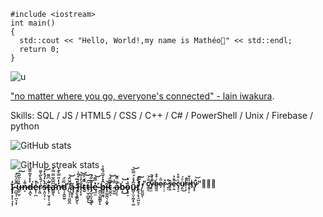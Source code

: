 ```
#include <iostream>
int main()
{
  std::cout << "Hello, World!,my name is Mathéo👋" << std::endl;
  return 0;
}
```
![u](https://i.imgur.com/0IQJ4CJ.gif)

["no matter where you go, everyone's connected" - lain iwakura](https://www.youtube.com/watch?v=VfM6HMXTNCs/).

Skills: SQL / JS / HTML5 / CSS / C++ / C# / PowerShell / Unix / Firebase / python

 
![GitHub stats](https://github-readme-stats.vercel.app/api?username=goldenoreosandwich&show_icons=true)  

![GitHub streak stats](https://streak-stats.demolab.com/?user=goldenoreosandwich)  

**I̷̧̧͙͎̜̘͓̹̒ ̴̪̲̞͎̪͉͙̩͆͊̈̇̈̓̚ů̶̲̜̮̇͐̈̆̏͠n̷̞͒͐d̶͙̪̓̓̉̃͒̅͘ͅe̵̟̹̪̽̊̚r̷̞͖̾́̄̀̋͐͌s̶͙̤͉̜̠̓̀̓́̊̓͘͝t̶̢̛͎̫͓̩͕̘̱̆͑͆̎̄a̴̛͇̱̖͆̂͆̌̿̿̓n̴̹͉̒̓̎̿̀͊̍̕d̵̘̞̯͍̬͂̈́̕ ̸̺͉̩͉͈̮̪̾̌̈́̚͝ą̴̬͍̃ͅ ̷̧̼̖̭̬̺̗̜̓̓̅l̷̾͛̓̑͐ͅĭ̴̞̙̗̽̓͛̃͝t̴̮̿́͐̚͠ẗ̴̠̫̹̻̬̙͜͠l̶̡̺̝̤̝̰̗͓̄͐̋́̄ę̵̲̼̉̿̄͝ ̴̭̪̝̤͚̳̙́ͅb̶̻͖̭̘̂̉̇̆̈́̏̽̇ĩ̴̧̫͖̯͉̣̬͓͘͝t̴̤̯̝͂͂̈́͝ ̷̮͚̿͗a̷̘̦̞̒͑͒͂̚b̴̝͗͜͝ȍ̴̢̥̞͗̔ū̵̻̦̫̞̰̞̟͚̑̉̽́̿̏͝t̸̛̖̖͙͉̠͖͍̙́̀̽͘͠ ̸͈̪͈͔̀͗̎̑̕<sup>"c̸̼͇̿̍̚͝ͅy̶̰̲̌̑̒̏b̵̻̳̤̾͒͒e̵̦̿͛r̷͙̠̹̊ ̷̭̙͌ŝ̴̥̗̤e̴̜̯͌̈̉͘c̴̡̗̗͛͛͌̊u̸̗̪̾̈́͜r̵̦͔̈͂̑i̴̧̬͕̦͋̌t̴̮͛y̷̧̞͂͗͝"🧑🏻‍💻 </sup>**
